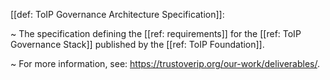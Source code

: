 [[def: ToIP Governance Architecture Specification]]:

~ The specification defining the [[ref: requirements]] for the [[ref: ToIP Governance Stack]] published by the [[ref: ToIP Foundation]].

~ For more information, see: <https://trustoverip.org/our-work/deliverables/>.

